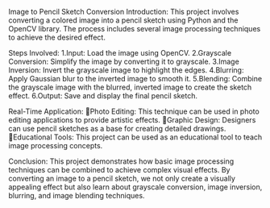 Image to Pencil Sketch Conversion
Introduction: This project involves converting a colored image into a pencil sketch using Python and the OpenCV library. The process includes several image processing techniques to achieve the desired effect.

Steps Involved:
1.Input: Load the image using OpenCV.
2.Grayscale Conversion: Simplify the image by converting it to grayscale.
3.Image Inversion: Invert the grayscale image to highlight the edges.
4.Blurring: Apply Gaussian blur to the inverted image to smooth it.
5.Blending: Combine the grayscale image with the blurred, inverted image to create the sketch effect.
6.Output: Save and display the final pencil sketch.

Real-Time Application:
Photo Editing: This technique can be used in photo editing applications to provide artistic effects.
Graphic Design: Designers can use pencil sketches as a base for creating detailed drawings.
Educational Tools: This project can be used as an educational tool to teach image processing concepts.

Conclusion: This project demonstrates how basic image processing techniques can be combined to achieve complex visual effects. By converting an image to a pencil sketch, we not only create a visually appealing effect but also learn about grayscale conversion, image inversion, blurring, and image blending techniques.
